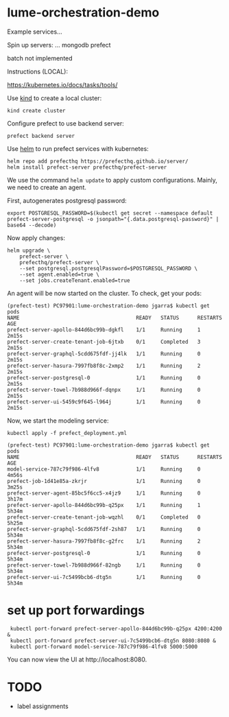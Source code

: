 # lume-orchestration-demo


Example services...


Spin up servers: ... 
mongodb
prefect



batch not implemented


Instructions (LOCAL):

https://kubernetes.io/docs/tasks/tools/

Use [kind](https://kind.sigs.k8s.io/) to create a local cluster:
```
kind create cluster
```

Configure prefect to use backend server:
```
prefect backend server
```

Use [helm](https://helm.sh/) to run prefect services with kubernetes:
```
helm repo add prefecthq https://prefecthq.github.io/server/
helm install prefect-server prefecthq/prefect-server 
```

We use the command `helm update` to apply custom configurations. Mainly, we need to create an agent.

First, autogenerates postgresql password:
```
export POSTGRESQL_PASSWORD=$(kubectl get secret --namespace default prefect-server-postgresql -o jsonpath="{.data.postgresql-password}" | base64 --decode)
```
Now apply changes:
```
helm upgrade \
    prefect-server \
    prefecthq/prefect-server \
    --set postgresql.postgresqlPassword=$POSTGRESQL_PASSWORD \
    --set agent.enabled=true \
    --set jobs.createTenant.enabled=true
```

An agent will be now started on the cluster. To check, get your pods:
```
(prefect-test) PC97901:lume-orchestration-demo jgarra$ kubectl get pods
NAME                                      READY   STATUS      RESTARTS   AGE
prefect-server-apollo-844d6bc99b-dgkfl    1/1     Running     1          2m15s
prefect-server-create-tenant-job-6jtxb    0/1     Completed   3          2m15s
prefect-server-graphql-5cdd675fdf-jj4lk   1/1     Running     0          2m15s
prefect-server-hasura-7997fb8f8c-2xmp2    1/1     Running     2          2m15s
prefect-server-postgresql-0               1/1     Running     0          2m15s
prefect-server-towel-7b988d966f-dqnpx     1/1     Running     0          2m15s
prefect-server-ui-5459c9f645-l964j        1/1     Running     0          2m15s
```

Now, we start the modeling service:

```
kubectl apply -f prefect_deployment.yml
```

```
(prefect-test) PC97901:lume-orchestration-demo jgarra$ kubectl get pods
NAME                                      READY   STATUS      RESTARTS   AGE
model-service-787c79f986-4lfv8            1/1     Running     0          4m56s
prefect-job-1d41e85a-zkrjr                1/1     Running     0          3m25s
prefect-server-agent-85bc5f6cc5-x4jz9     1/1     Running     0          3h17m
prefect-server-apollo-844d6bc99b-q25px    1/1     Running     1          5h34m
prefect-server-create-tenant-job-wqzhl    0/1     Completed   0          5h25m
prefect-server-graphql-5cdd675fdf-2sh87   1/1     Running     0          5h34m
prefect-server-hasura-7997fb8f8c-g2frc    1/1     Running     2          5h34m
prefect-server-postgresql-0               1/1     Running     0          5h34m
prefect-server-towel-7b988d966f-82ngb     1/1     Running     0          5h34m
prefect-server-ui-7c5499bcb6-dtg5n        1/1     Running     0          5h34m
```

# set up port forwardings
```
 kubectl port-forward prefect-server-apollo-844d6bc99b-q25px 4200:4200 & 
 kubectl port-forward prefect-server-ui-7c5499bcb6-dtg5n 8080:8080 &
 kubectl port-forward model-service-787c79f986-4lfv8 5000:5000
```

You can now view the UI at http://localhost:8080.



# TODO
- label assignments
